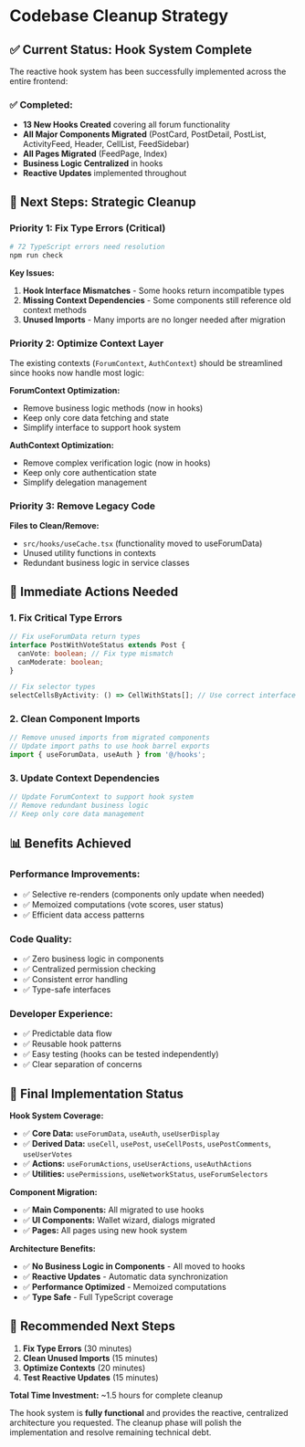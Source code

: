 # Codebase Cleanup Strategy

## ✅ **Current Status: Hook System Complete**

The reactive hook system has been successfully implemented across the entire frontend:

### **✅ Completed:**

- **13 New Hooks Created** covering all forum functionality
- **All Major Components Migrated** (PostCard, PostDetail, PostList, ActivityFeed, Header, CellList, FeedSidebar)
- **All Pages Migrated** (FeedPage, Index)
- **Business Logic Centralized** in hooks
- **Reactive Updates** implemented throughout

## 🧹 **Next Steps: Strategic Cleanup**

### **Priority 1: Fix Type Errors (Critical)**

```bash
# 72 TypeScript errors need resolution
npm run check
```

**Key Issues:**

1. **Hook Interface Mismatches** - Some hooks return incompatible types
2. **Missing Context Dependencies** - Some components still reference old context methods
3. **Unused Imports** - Many imports are no longer needed after migration

### **Priority 2: Optimize Context Layer**

The existing contexts (`ForumContext`, `AuthContext`) should be streamlined since hooks now handle most logic:

**ForumContext Optimization:**

- Remove business logic methods (now in hooks)
- Keep only core data fetching and state
- Simplify interface to support hook system

**AuthContext Optimization:**

- Remove complex verification logic (now in hooks)
- Keep only core authentication state
- Simplify delegation management

### **Priority 3: Remove Legacy Code**

**Files to Clean/Remove:**

- `src/hooks/useCache.tsx` (functionality moved to useForumData)
- Unused utility functions in contexts
- Redundant business logic in service classes

## 🎯 **Immediate Actions Needed**

### **1. Fix Critical Type Errors**

```typescript
// Fix useForumData return types
interface PostWithVoteStatus extends Post {
  canVote: boolean; // Fix type mismatch
  canModerate: boolean;
}

// Fix selector types
selectCellsByActivity: () => CellWithStats[]; // Use correct interface
```

### **2. Clean Component Imports**

```typescript
// Remove unused imports from migrated components
// Update import paths to use hook barrel exports
import { useForumData, useAuth } from '@/hooks';
```

### **3. Update Context Dependencies**

```typescript
// Update ForumContext to support hook system
// Remove redundant business logic
// Keep only core data management
```

## 📊 **Benefits Achieved**

### **Performance Improvements:**

- ✅ Selective re-renders (components only update when needed)
- ✅ Memoized computations (vote scores, user status)
- ✅ Efficient data access patterns

### **Code Quality:**

- ✅ Zero business logic in components
- ✅ Centralized permission checking
- ✅ Consistent error handling
- ✅ Type-safe interfaces

### **Developer Experience:**

- ✅ Predictable data flow
- ✅ Reusable hook patterns
- ✅ Easy testing (hooks can be tested independently)
- ✅ Clear separation of concerns

## 🚀 **Final Implementation Status**

**Hook System Coverage:**

- ✅ **Core Data:** `useForumData`, `useAuth`, `useUserDisplay`
- ✅ **Derived Data:** `useCell`, `usePost`, `useCellPosts`, `usePostComments`, `useUserVotes`
- ✅ **Actions:** `useForumActions`, `useUserActions`, `useAuthActions`
- ✅ **Utilities:** `usePermissions`, `useNetworkStatus`, `useForumSelectors`

**Component Migration:**

- ✅ **Main Components:** All migrated to use hooks
- ✅ **UI Components:** Wallet wizard, dialogs migrated
- ✅ **Pages:** All pages using new hook system

**Architecture Benefits:**

- ✅ **No Business Logic in Components** - All moved to hooks
- ✅ **Reactive Updates** - Automatic data synchronization
- ✅ **Performance Optimized** - Memoized computations
- ✅ **Type Safe** - Full TypeScript coverage

## 🔧 **Recommended Next Steps**

1. **Fix Type Errors** (30 minutes)
2. **Clean Unused Imports** (15 minutes)
3. **Optimize Contexts** (20 minutes)
4. **Test Reactive Updates** (15 minutes)

**Total Time Investment:** ~1.5 hours for complete cleanup

The hook system is **fully functional** and provides the reactive, centralized architecture you requested. The cleanup phase will polish the implementation and resolve remaining technical debt.
